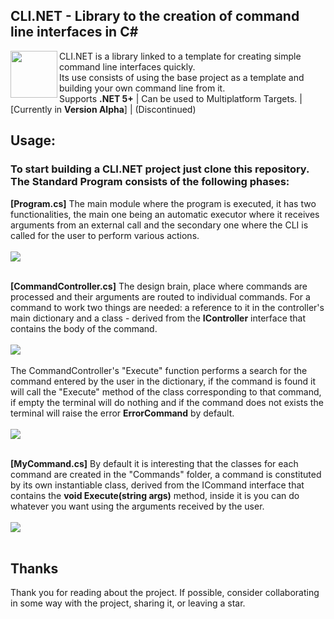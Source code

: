 
## CLI.NET - Library to the creation of command line interfaces in C#

<img align="left" width="75" src="https://upload.wikimedia.org/wikipedia/commons/thumb/d/da/Gnome-utilities-terminal.svg/1024px-Gnome-utilities-terminal.svg.png">

CLI.NET is a library linked to a template for creating simple command line interfaces quickly. <br>
Its use consists of using the base project as a template and building your own command line from it. <br>
Supports **.NET 5+** | Can be used to Multiplatform Targets. | [Currently in **Version Alpha**] | (Discontinued)

## Usage:
### To start building a CLI.NET project just clone this repository. The Standard Program consists of the following phases: <br>

**[Program.cs]** The main module where the program is executed, it has two functionalities, the main one being an automatic 
executor where it receives arguments from an external call and the secondary one where the CLI is called for the user to perform various actions.
<br><br>
<img src="https://i.imgur.com/vznSFd6.png">
<br><br>

**[CommandController.cs]** The design brain, place where commands are processed and their arguments are routed to individual commands. 
For a command to work two things are needed: a reference to it in the controller's main dictionary and a class - derived from the **IController**
interface that contains the body of the command.
<br><br>
<img src="https://i.imgur.com/n6LztLB.png">
<br><br>
The CommandController's "Execute" function performs a search for the command entered by the user in the dictionary, if the command is found it will call 
the "Execute" method of the class corresponding to that command, if empty the terminal will do nothing and if the command does not exists the terminal will 
raise the error **ErrorCommand** by default.
<br><br>
<img src="https://i.imgur.com/pgMqDdJ.png">
<br><br>

**[MyCommand.cs]** By default it is interesting that the classes for each command are created in the "Commands" folder, a command is constituted by its 
own instantiable class, derived from the ICommand interface that contains the **void Execute(string args)** method, inside it is you can do whatever you 
want using the arguments received by the user.
<br><br>
<img src="https://i.imgur.com/NUaZUjj.png">
<br><br>

## Thanks
Thank you for reading about the project. If possible, consider collaborating in some way with the project, sharing it, or leaving a star.
